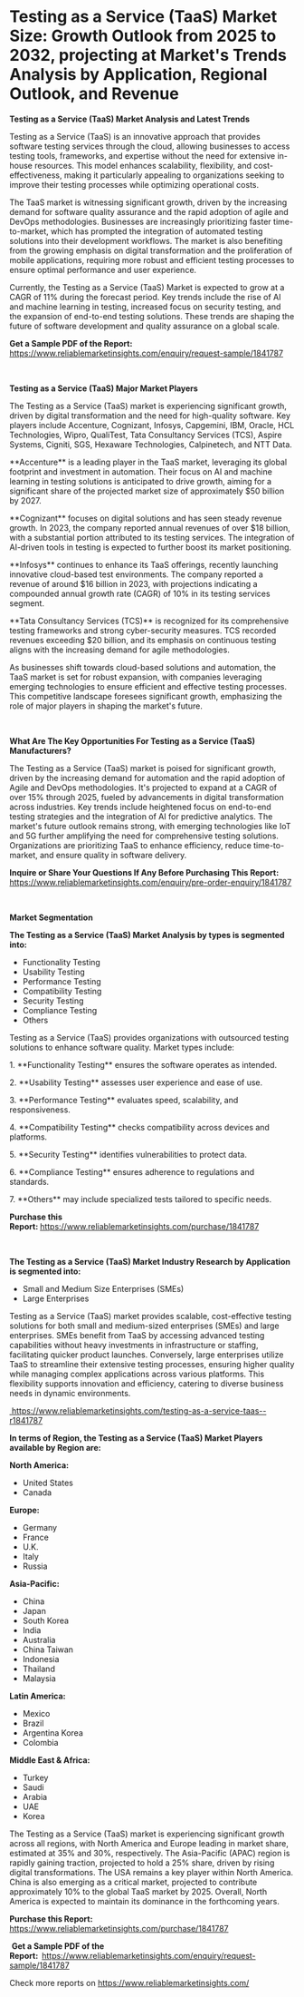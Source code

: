 <p><h1>Testing as a Service (TaaS) Market Size: Growth Outlook from 2025 to 2032, projecting at Market's Trends Analysis by Application, Regional Outlook, and Revenue</h1></p><p><strong>Testing as a Service (TaaS) Market Analysis and Latest Trends</strong></p>
<p><p>Testing as a Service (TaaS) is an innovative approach that provides software testing services through the cloud, allowing businesses to access testing tools, frameworks, and expertise without the need for extensive in-house resources. This model enhances scalability, flexibility, and cost-effectiveness, making it particularly appealing to organizations seeking to improve their testing processes while optimizing operational costs.</p><p>The TaaS market is witnessing significant growth, driven by the increasing demand for software quality assurance and the rapid adoption of agile and DevOps methodologies. Businesses are increasingly prioritizing faster time-to-market, which has prompted the integration of automated testing solutions into their development workflows. The market is also benefiting from the growing emphasis on digital transformation and the proliferation of mobile applications, requiring more robust and efficient testing processes to ensure optimal performance and user experience.</p><p>Currently, the Testing as a Service (TaaS) Market is expected to grow at a CAGR of 11% during the forecast period. Key trends include the rise of AI and machine learning in testing, increased focus on security testing, and the expansion of end-to-end testing solutions. These trends are shaping the future of software development and quality assurance on a global scale.</p></p>
<p><strong>Get a Sample PDF of the Report:&nbsp;</strong> <a href="https://www.reliablemarketinsights.com/enquiry/request-sample/1841787?utm_campaign=3257&utm_medium=2&utm_source=Github&utm_content=ia&utm_term=26032025&utm_id=testing-as-a-service-taas">https://www.reliablemarketinsights.com/enquiry/request-sample/1841787</a></p>
<p>&nbsp;</p>
<p><strong>Testing as a Service (TaaS) Major Market Players</strong></p>
<p><p>The Testing as a Service (TaaS) market is experiencing significant growth, driven by digital transformation and the need for high-quality software. Key players include Accenture, Cognizant, Infosys, Capgemini, IBM, Oracle, HCL Technologies, Wipro, QualiTest, Tata Consultancy Services (TCS), Aspire Systems, Cigniti, SGS, Hexaware Technologies, Calpinetech, and NTT Data.</p><p>**Accenture** is a leading player in the TaaS market, leveraging its global footprint and investment in automation. Their focus on AI and machine learning in testing solutions is anticipated to drive growth, aiming for a significant share of the projected market size of approximately $50 billion by 2027.</p><p>**Cognizant** focuses on digital solutions and has seen steady revenue growth. In 2023, the company reported annual revenues of over $18 billion, with a substantial portion attributed to its testing services. The integration of AI-driven tools in testing is expected to further boost its market positioning.</p><p>**Infosys** continues to enhance its TaaS offerings, recently launching innovative cloud-based test environments. The company reported a revenue of around $16 billion in 2023, with projections indicating a compounded annual growth rate (CAGR) of 10% in its testing services segment.</p><p>**Tata Consultancy Services (TCS)** is recognized for its comprehensive testing frameworks and strong cyber-security measures. TCS recorded revenues exceeding $20 billion, and its emphasis on continuous testing aligns with the increasing demand for agile methodologies. </p><p>As businesses shift towards cloud-based solutions and automation, the TaaS market is set for robust expansion, with companies leveraging emerging technologies to ensure efficient and effective testing processes. This competitive landscape foresees significant growth, emphasizing the role of major players in shaping the market's future.</p></p>
<p>&nbsp;</p>
<p><strong>What Are The Key Opportunities For Testing as a Service (TaaS) Manufacturers?</strong></p>
<p><p>The Testing as a Service (TaaS) market is poised for significant growth, driven by the increasing demand for automation and the rapid adoption of Agile and DevOps methodologies. It's projected to expand at a CAGR of over 15% through 2025, fueled by advancements in digital transformation across industries. Key trends include heightened focus on end-to-end testing strategies and the integration of AI for predictive analytics. The market's future outlook remains strong, with emerging technologies like IoT and 5G further amplifying the need for comprehensive testing solutions. Organizations are prioritizing TaaS to enhance efficiency, reduce time-to-market, and ensure quality in software delivery.</p></p>
<p><strong>Inquire or Share Your Questions If Any Before Purchasing This Report:</strong> <a href="https://www.reliablemarketinsights.com/enquiry/pre-order-enquiry/1841787?utm_campaign=3257&utm_medium=2&utm_source=Github&utm_content=ia&utm_term=26032025&utm_id=testing-as-a-service-taas">https://www.reliablemarketinsights.com/enquiry/pre-order-enquiry/1841787</a></p>
<p>&nbsp;</p>
<p><strong>Market Segmentation</strong></p>
<p><strong>The Testing as a Service (TaaS) Market Analysis by types is segmented into:</strong></p>
<p><ul><li>Functionality Testing</li><li>Usability Testing</li><li>Performance Testing</li><li>Compatibility Testing</li><li>Security Testing</li><li>Compliance Testing</li><li>Others</li></ul></p>
<p><p>Testing as a Service (TaaS) provides organizations with outsourced testing solutions to enhance software quality. Market types include:</p><p>1. **Functionality Testing** ensures the software operates as intended.</p><p>2. **Usability Testing** assesses user experience and ease of use.</p><p>3. **Performance Testing** evaluates speed, scalability, and responsiveness.</p><p>4. **Compatibility Testing** checks compatibility across devices and platforms.</p><p>5. **Security Testing** identifies vulnerabilities to protect data.</p><p>6. **Compliance Testing** ensures adherence to regulations and standards.</p><p>7. **Others** may include specialized tests tailored to specific needs.</p></p>
<p><strong>Purchase this Report:&nbsp;</strong><a href="https://www.reliablemarketinsights.com/purchase/1841787?utm_campaign=3257&utm_medium=2&utm_source=Github&utm_content=ia&utm_term=26032025&utm_id=testing-as-a-service-taas">https://www.reliablemarketinsights.com/purchase/1841787</a></p>
<p>&nbsp;</p>
<p><strong>The Testing as a Service (TaaS) Market Industry Research by Application is segmented into:</strong></p>
<p><ul><li>Small and Medium Size Enterprises (SMEs)</li><li>Large Enterprises</li></ul></p>
<p><p>Testing as a Service (TaaS) market provides scalable, cost-effective testing solutions for both small and medium-sized enterprises (SMEs) and large enterprises. SMEs benefit from TaaS by accessing advanced testing capabilities without heavy investments in infrastructure or staffing, facilitating quicker product launches. Conversely, large enterprises utilize TaaS to streamline their extensive testing processes, ensuring higher quality while managing complex applications across various platforms. This flexibility supports innovation and efficiency, catering to diverse business needs in dynamic environments.</p></p>
<p><a href="https://www.reliablemarketinsights.com/testing-as-a-service-taas--r1841787?utm_campaign=3257&utm_medium=2&utm_source=Github&utm_content=ia&utm_term=26032025&utm_id=testing-as-a-service-taas">&nbsp;https://www.reliablemarketinsights.com/testing-as-a-service-taas--r1841787</a></p>
<p><strong>In terms of Region, the Testing as a Service (TaaS) Market Players available by Region are:</strong></p>
<p>
    <p> <strong> North America: </strong>
        <ul>
            <li>United States</li>
            <li>Canada</li>
        </ul>
        </p> 
    <p> <strong> Europe: </strong>
        <ul>
            <li>Germany</li>
            <li>France</li>
            <li>U.K.</li>
            <li>Italy</li>
            <li>Russia</li>
        </ul>
        </p> 
    <p> <strong> Asia-Pacific: </strong>
        <ul>
            <li>China</li>
            <li>Japan</li>
            <li>South Korea</li>
            <li>India</li>
            <li>Australia</li>
            <li>China Taiwan</li>
            <li>Indonesia</li>
            <li>Thailand</li>
            <li>Malaysia</li>
        </ul>
        </p> 
    <p> <strong> Latin America: </strong>
        <ul>
            <li>Mexico</li>
            <li>Brazil</li>
            <li>Argentina Korea</li>
            <li>Colombia</li>
        </ul>
        </p> 
    <p> <strong> Middle East & Africa: </strong>
        <ul>
            <li>Turkey</li>
            <li>Saudi</li>
            <li>Arabia</li>
            <li>UAE</li>
            <li>Korea</li>
        </ul>
    </p>
    </p>
<p><p>The Testing as a Service (TaaS) market is experiencing significant growth across all regions, with North America and Europe leading in market share, estimated at 35% and 30%, respectively. The Asia-Pacific (APAC) region is rapidly gaining traction, projected to hold a 25% share, driven by rising digital transformations. The USA remains a key player within North America. China is also emerging as a critical market, projected to contribute approximately 10% to the global TaaS market by 2025. Overall, North America is expected to maintain its dominance in the forthcoming years.</p></p>
<p><strong>Purchase this Report: </strong><a href="https://www.reliablemarketinsights.com/purchase/1841787?utm_campaign=3257&utm_medium=2&utm_source=Github&utm_content=ia&utm_term=26032025&utm_id=testing-as-a-service-taas">https://www.reliablemarketinsights.com/purchase/1841787</a></p>
<p>&nbsp;<strong>Get a Sample PDF of the Report:&nbsp;&nbsp;</strong><a href="https://www.reliablemarketinsights.com/enquiry/request-sample/1841787?utm_campaign=3257&utm_medium=2&utm_source=Github&utm_content=ia&utm_term=26032025&utm_id=testing-as-a-service-taas">https://www.reliablemarketinsights.com/enquiry/request-sample/1841787</a></p>
<p><strong></strong></p>
<p>Check more reports on <a href="https://www.reliablemarketinsights.com/?utm_campaign=3257&utm_medium=2&utm_source=Github&utm_content=ia&utm_term=26032025&utm_id=testing-as-a-service-taas">https://www.reliablemarketinsights.com/</a></p>